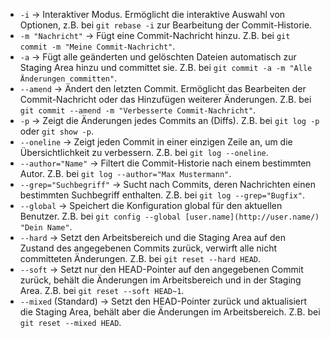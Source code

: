 * `-i` -> Interaktiver Modus. Ermöglicht die interaktive Auswahl von Optionen, z.B. bei `git rebase -i` zur Bearbeitung der Commit-Historie.  
* `-m "Nachricht"` -> Fügt eine Commit-Nachricht hinzu. Z.B. bei `git commit -m "Meine Commit-Nachricht"`.  
* `-a` -> Fügt alle geänderten und gelöschten Dateien automatisch zur Staging Area hinzu und committet sie. Z.B. bei `git commit -a -m "Alle Änderungen committen"`.  
* `--amend` -> Ändert den letzten Commit. Ermöglicht das Bearbeiten der Commit-Nachricht oder das Hinzufügen weiterer Änderungen. Z.B. bei `git commit --amend -m "Verbesserte Commit-Nachricht"`.  
* `-p` -> Zeigt die Änderungen jedes Commits an (Diffs). Z.B. bei `git log -p` oder `git show -p`.  
* `--oneline` -> Zeigt jeden Commit in einer einzigen Zeile an, um die Übersichtlichkeit zu verbessern. Z.B. bei `git log --oneline`.  
* `--author="Name"` -> Filtert die Commit-Historie nach einem bestimmten Autor. Z.B. bei `git log --author="Max Mustermann"`.  
* `--grep="Suchbegriff"` -> Sucht nach Commits, deren Nachrichten einen bestimmten Suchbegriff enthalten. Z.B. bei `git log --grep="Bugfix"`.  
* `--global` -> Speichert die Konfiguration global für den aktuellen Benutzer. Z.B. bei `git config --global [user.name](http://user.name/) "Dein Name"`.  
* `--hard` -> Setzt den Arbeitsbereich und die Staging Area auf den Zustand des angegebenen Commits zurück, verwirft alle nicht committeten Änderungen. Z.B. bei `git reset --hard HEAD`.  
* `--soft` -> Setzt nur den HEAD-Pointer auf den angegebenen Commit zurück, behält die Änderungen im Arbeitsbereich und in der Staging Area. Z.B. bei `git reset --soft HEAD~1`.  
* `--mixed` (Standard) -> Setzt den HEAD-Pointer zurück und aktualisiert die Staging Area, behält aber die Änderungen im Arbeitsbereich. Z.B. bei `git reset --mixed HEAD`.